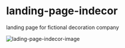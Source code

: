 # landing-page-indecor
 landing page for fictional decoration company
 
 
![lading-page-indecor-image](https://user-images.githubusercontent.com/113316929/197910024-c000dcf8-dd3e-4b1a-b00a-948d183bc487.PNG)
